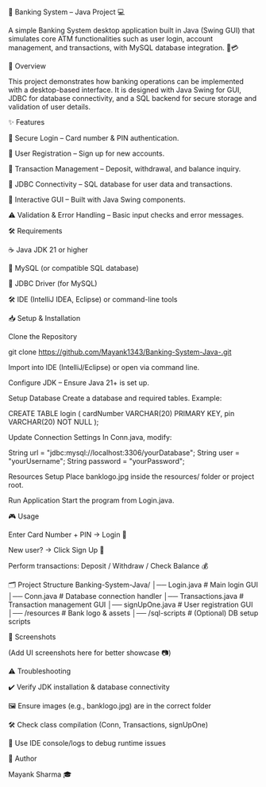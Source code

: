 🏦 Banking System – Java Project 💻

A simple Banking System desktop application built in Java (Swing GUI) that simulates core ATM functionalities such as user login, account management, and transactions, with MySQL database integration. 🔐💳

🚀 Overview

This project demonstrates how banking operations can be implemented with a desktop-based interface. It is designed with Java Swing for GUI, JDBC for database connectivity, and a SQL backend for secure storage and validation of user details.

✨ Features

🔑 Secure Login – Card number & PIN authentication.

📝 User Registration – Sign up for new accounts.

💸 Transaction Management – Deposit, withdrawal, and balance inquiry.

🔗 JDBC Connectivity – SQL database for user data and transactions.

🎨 Interactive GUI – Built with Java Swing components.

⚠️ Validation & Error Handling – Basic input checks and error messages.

🛠️ Requirements

☕ Java JDK 21 or higher

🐬 MySQL (or compatible SQL database)

🔌 JDBC Driver (for MySQL)

🛠️ IDE (IntelliJ IDEA, Eclipse) or command-line tools

📥 Setup & Installation

Clone the Repository

git clone https://github.com/Mayank1343/Banking-System-Java-.git


Import into IDE (IntelliJ/Eclipse) or open via command line.

Configure JDK – Ensure Java 21+ is set up.

Setup Database
Create a database and required tables. Example:

CREATE TABLE login (
    cardNumber VARCHAR(20) PRIMARY KEY,
    pin VARCHAR(20) NOT NULL
);


Update Connection Settings
In Conn.java, modify:

String url = "jdbc:mysql://localhost:3306/yourDatabase";
String user = "yourUsername";
String password = "yourPassword";


Resources Setup
Place banklogo.jpg inside the resources/ folder or project root.

Run Application
Start the program from Login.java.

🎮 Usage

Enter Card Number + PIN → Login 🏧

New user? → Click Sign Up 📝

Perform transactions: Deposit / Withdraw / Check Balance 💰

🗂️ Project Structure
Banking-System-Java/
│── Login.java          # Main login GUI
│── Conn.java           # Database connection handler
│── Transactions.java   # Transaction management GUI
│── signUpOne.java      # User registration GUI
│── /resources          # Bank logo & assets
│── /sql-scripts        # (Optional) DB setup scripts

📸 Screenshots

(Add UI screenshots here for better showcase 📷)

⚠️ Troubleshooting

✔️ Verify JDK installation & database connectivity

🖼️ Ensure images (e.g., banklogo.jpg) are in the correct folder

🛠️ Check class compilation (Conn, Transactions, signUpOne)

🐞 Use IDE console/logs to debug runtime issues

👤 Author

Mayank Sharma 🎓
